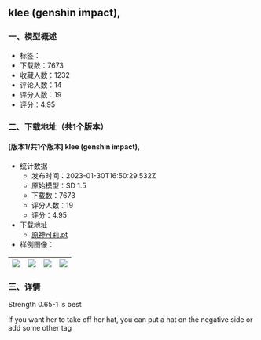 ## klee \(genshin impact\), 
### 一、模型概述

- 标签：
- 下载数：7673
- 收藏人数：1232
- 评论人数：14
- 评分人数：19
- 评分：4.95

### 二、下载地址（共1个版本）

#### [版本1/共1个版本] klee \(genshin impact\), 

- 统计数据
  - 发布时间：2023-01-30T16:50:29.532Z
  - 原始模型：SD 1.5
  - 下载数：7673
  - 评分人数：19
  - 评分：4.95
- 下载地址
  - [原神可莉.pt](https://civitai.com/api/download/models/6536)
- 样例图像：

| <img src="https://image.civitai.com/xG1nkqKTMzGDvpLrqFT7WA/af6f5243-e090-477d-5c28-fcbed248d100/width=450/59183.jpeg" /> | <img src="https://image.civitai.com/xG1nkqKTMzGDvpLrqFT7WA/b8b8197b-eb18-4538-2aaf-79dc11df2200/width=450/59181.jpeg" /> | <img src="https://image.civitai.com/xG1nkqKTMzGDvpLrqFT7WA/b111c494-dd5b-4d15-bfcd-a22175988300/width=450/59178.jpeg" /> | <img src="https://image.civitai.com/xG1nkqKTMzGDvpLrqFT7WA/c830e92c-9c14-4fd0-01e2-e0875e38a500/width=450/59177.jpeg" /> |
| ---- | ---- | ---- | ---- |


### 三、详情
<p>Strength 0.65-1 is best</p><p>If you want her to take off her hat, you can put a hat on the negative side or add some other tag</p>